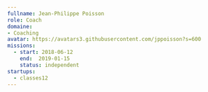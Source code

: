 ```yaml
---
fullname: Jean-Philippe Poisson
role: Coach
domaine:
- Coaching
avatar: https://avatars3.githubusercontent.com/jppoisson?s=600
missions:
  - start: 2018-06-12
    end:  2019-01-15
    status: independent
startups:
  - classes12
---
```

